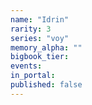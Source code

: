 ```yaml
---
name: "Idrin"
rarity: 3
series: "voy"
memory_alpha: ""
bigbook_tier:
events:
in_portal:
published: false
---
```

